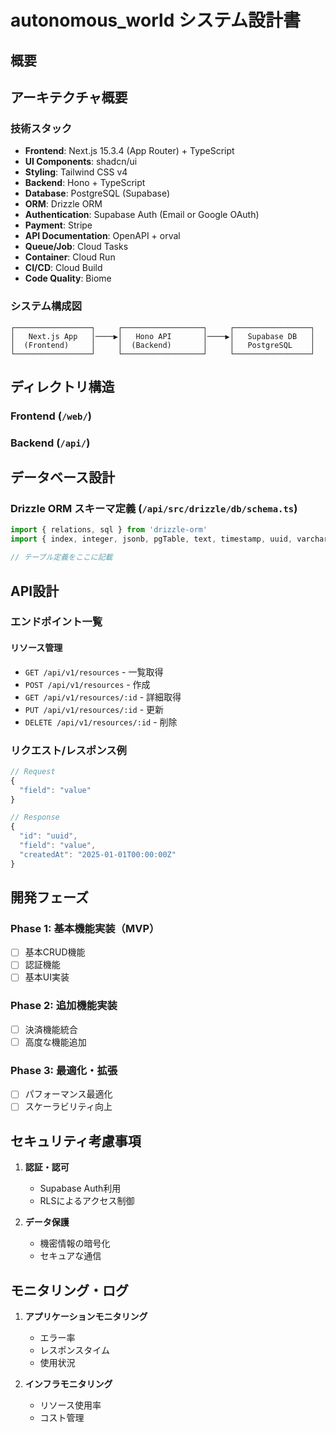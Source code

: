 # autonomous_world システム設計書

## 概要
<!-- サービスの概要 -->

## アーキテクチャ概要

### 技術スタック
- **Frontend**: Next.js 15.3.4 (App Router) + TypeScript
- **UI Components**: shadcn/ui
- **Styling**: Tailwind CSS v4
- **Backend**: Hono + TypeScript
- **Database**: PostgreSQL (Supabase)
- **ORM**: Drizzle ORM
- **Authentication**: Supabase Auth (Email or Google OAuth)
- **Payment**: Stripe
- **API Documentation**: OpenAPI + orval
- **Queue/Job**: Cloud Tasks
- **Container**: Cloud Run
- **CI/CD**: Cloud Build
- **Code Quality**: Biome

### システム構成図
```
┌─────────────────┐     ┌──────────────────┐     ┌─────────────────┐
│   Next.js App   │────▶│   Hono API       │────▶│   Supabase DB   │
│  (Frontend)     │     │  (Backend)       │     │   PostgreSQL    │
└─────────────────┘     └──────────────────┘     └─────────────────┘
```

## ディレクトリ構造

### Frontend (`/web/`)
<!-- web_app_tempの構造に準拠 -->

### Backend (`/api/`)
<!-- web_app_tempの構造に準拠 -->

## データベース設計

### Drizzle ORM スキーマ定義 (`/api/src/drizzle/db/schema.ts`)

```typescript
import { relations, sql } from 'drizzle-orm'
import { index, integer, jsonb, pgTable, text, timestamp, uuid, varchar, boolean, date } from 'drizzle-orm/pg-core'

// テーブル定義をここに記載

```

## API設計

### エンドポイント一覧

#### リソース管理
- `GET /api/v1/resources` - 一覧取得
- `POST /api/v1/resources` - 作成
- `GET /api/v1/resources/:id` - 詳細取得
- `PUT /api/v1/resources/:id` - 更新
- `DELETE /api/v1/resources/:id` - 削除

### リクエスト/レスポンス例

```typescript
// Request
{
  "field": "value"
}

// Response
{
  "id": "uuid",
  "field": "value",
  "createdAt": "2025-01-01T00:00:00Z"
}
```

## 開発フェーズ

### Phase 1: 基本機能実装（MVP）
- [ ] 基本CRUD機能
- [ ] 認証機能
- [ ] 基本UI実装

### Phase 2: 追加機能実装
- [ ] 決済機能統合
- [ ] 高度な機能追加

### Phase 3: 最適化・拡張
- [ ] パフォーマンス最適化
- [ ] スケーラビリティ向上

## セキュリティ考慮事項

1. **認証・認可**
   - Supabase Auth利用
   - RLSによるアクセス制御

2. **データ保護**
   - 機密情報の暗号化
   - セキュアな通信

## モニタリング・ログ

1. **アプリケーションモニタリング**
   - エラー率
   - レスポンスタイム
   - 使用状況

2. **インフラモニタリング**
   - リソース使用率
   - コスト管理

